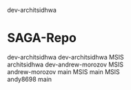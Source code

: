 dev-architsidhwa
# SAGA-Repo
dev-architsidhwa
dev-architsidhwa
MSIS
<br>
architsidhwa
dev-andrew-morozov
MSIS <br>
andrew-morozov 
main
MSIS 
main
MSIS <br>
andy8698
 main
